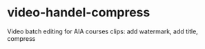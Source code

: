 # video-handel-compress
Video batch editing for AIA courses clips: add watermark, add title, compress
